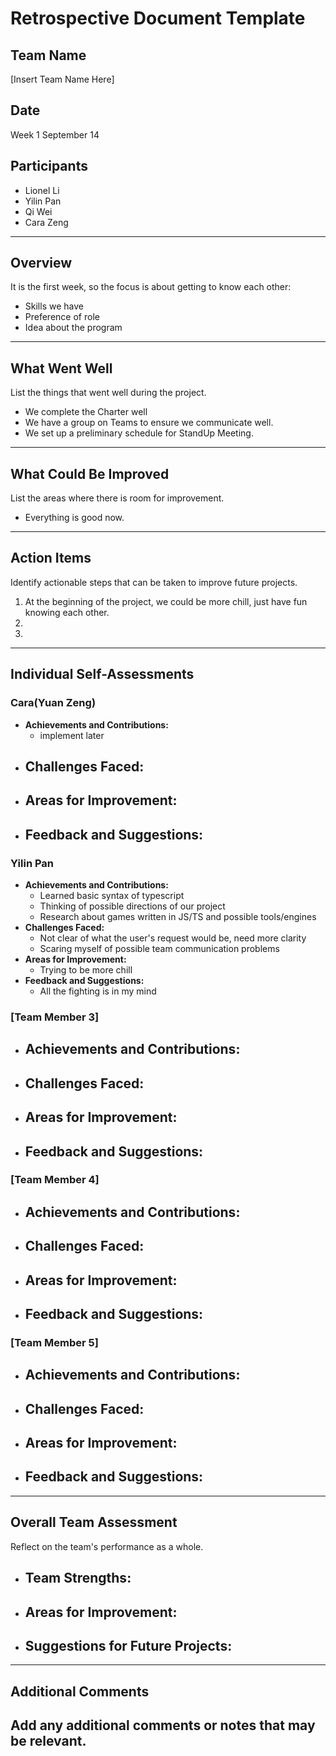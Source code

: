 # Retrospective Document Template

## Team Name
[Insert Team Name Here]

## Date
Week 1 September 14

## Participants
- Lionel Li
- Yilin Pan
- Qi Wei
- Cara Zeng

---

## Overview
It is the first week, so the focus is about getting to know each other:
- Skills we have
- Preference of role
- Idea about the program

---

## What Went Well
List the things that went well during the project.
- We complete the Charter well
- We have a group on Teams to ensure we communicate well.
- We set up a preliminary schedule for StandUp Meeting.

---

## What Could Be Improved
List the areas where there is room for improvement.
- Everything is good now.

---

## Action Items
Identify actionable steps that can be taken to improve future projects.
1. At the beginning of the project, we could be more chill, just have fun knowing each other.
2.
3.

---

## Individual Self-Assessments
### Cara(Yuan Zeng)
- **Achievements and Contributions:**
  - implement later
- **Challenges Faced:**
  -
- **Areas for Improvement:**
  -
- **Feedback and Suggestions:**
  -

### Yilin Pan
- **Achievements and Contributions:**
  - Learned basic syntax of typescript
  - Thinking of possible directions of our project
  - Research about games written in JS/TS and possible tools/engines
- **Challenges Faced:**
  - Not clear of what the user's request would be, need more clarity
  - Scaring myself of possible team communication problems
- **Areas for Improvement:**
  - Trying to be more chill
- **Feedback and Suggestions:**
  - All the fighting is in my mind

### [Team Member 3]
- **Achievements and Contributions:**
  -
- **Challenges Faced:**
  -
- **Areas for Improvement:**
  -
- **Feedback and Suggestions:**
  -

### [Team Member 4]
- **Achievements and Contributions:**
  -
- **Challenges Faced:**
  -
- **Areas for Improvement:**
  -
- **Feedback and Suggestions:**
  -

### [Team Member 5]
- **Achievements and Contributions:**
  -
- **Challenges Faced:**
  -
- **Areas for Improvement:**
  -
- **Feedback and Suggestions:**
  -

---

## Overall Team Assessment
Reflect on the team's performance as a whole.
- **Team Strengths:**
  -
- **Areas for Improvement:**
  -
- **Suggestions for Future Projects:**
  -

---

## Additional Comments
Add any additional comments or notes that may be relevant.
-
